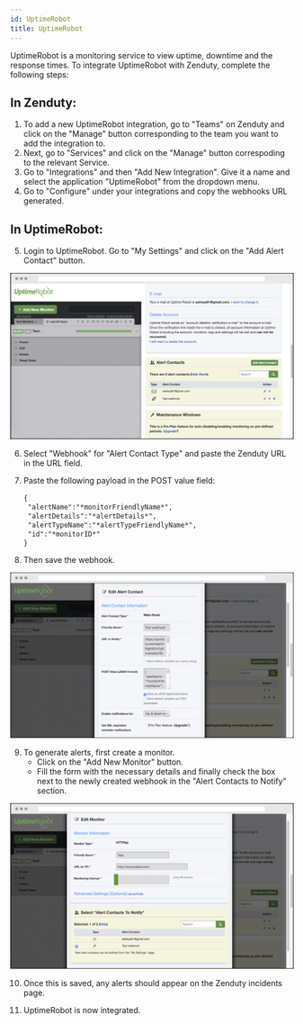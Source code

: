 ```yaml
---
id: UptimeRobot
title: UptimeRobot
---
```

UptimeRobot is a monitoring service to view uptime, downtime and the response times. To integrate UptimeRobot with Zenduty, complete the following steps:

## In Zenduty:

1. To add a new UptimeRobot integration, go to "Teams" on Zenduty and click on the "Manage" button corresponding to the team you want to add the integration to.
2. Next, go to "Services" and click on the "Manage" button correspoding to the relevant Service.
3. Go to "Integrations" and then "Add New Integration". Give it a name and select the application "UptimeRobot" from the dropdown menu.
4. Go to "Configure" under your integrations and copy the webhooks URL generated. 

## In UptimeRobot: 

5. Login to UptimeRobot. Go to "My Settings" and click on the "Add Alert Contact" button.

![](/img/Integrations/UptimeRobot/1.png)

6. Select "Webhook" for "Alert Contact Type" and paste the Zenduty URL in the URL field.

7. Paste the following payload in the POST value field:
	```
	{
	 "alertName":"*monitorFriendlyName*",
	 "alertDetails":"*alertDetails*",
	 "alertTypeName":"*alertTypeFriendlyName*",
	 "id":"*monitorID*"
	}
	```
8. Then save the webhook.

![](/img/Integrations/UptimeRobot/2.png)

9. To generate alerts, first create a monitor.
	* Click on the "Add New Monitor" button.
	* Fill the form with the necessary details and finally check the box next to the newly created webhook in the "Alert Contacts to Notify" section.

![](/img/Integrations/UptimeRobot/3.png)

10. Once this is saved, any alerts should appear on the Zenduty incidents page.

11. UptimeRobot is now integrated.